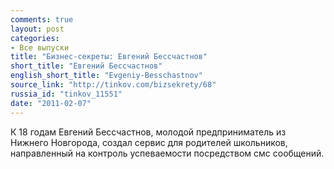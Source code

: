 ```yaml
---
comments: true
layout: post
categories:
- Все выпуски
title: "Бизнес-секреты: Евгений Бессчастнов"
short_title: "Евгений Бессчастнов"
english_short_title: "Evgeniy-Besschastnov"
source_link: "http://tinkov.com/bizsekrety/68"
russia_id: "tinkov_11551"
date: "2011-02-07"
---
```

К 18 годам Евгений Бессчастнов, молодой предприниматель из Нижнего Новгорода, создал сервис для родителей школьников, направленный на контроль успеваемости посредством смс сообщений.
